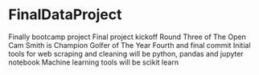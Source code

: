 # FinalDataProject
Finally bootcamp project
Final project kickoff
Round Three of The Open
Cam Smith is Champion Golfer of The Year
Fourth and final commit
Initial tools for web scraping and cleaning will be python, pandas and jupyter notebook
Machine learning tools will be scikit learn
